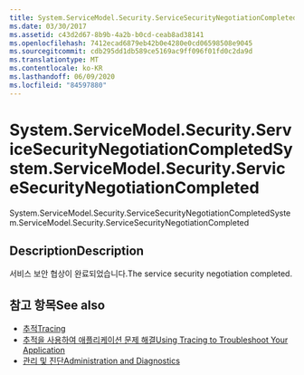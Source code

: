 ```yaml
---
title: System.ServiceModel.Security.ServiceSecurityNegotiationCompleted
ms.date: 03/30/2017
ms.assetid: c43d2d67-8b9b-4a2b-b0cd-ceab8ad38141
ms.openlocfilehash: 7412ecad6879eb42b0e4280e0cd06598508e9045
ms.sourcegitcommit: cdb295dd1db589ce5169ac9ff096f01fd0c2da9d
ms.translationtype: MT
ms.contentlocale: ko-KR
ms.lasthandoff: 06/09/2020
ms.locfileid: "84597880"
---
```

# <a name="systemservicemodelsecurityservicesecuritynegotiationcompleted"></a><span data-ttu-id="25a3b-102">System.ServiceModel.Security.ServiceSecurityNegotiationCompleted</span><span class="sxs-lookup"><span data-stu-id="25a3b-102">System.ServiceModel.Security.ServiceSecurityNegotiationCompleted</span></span>
<span data-ttu-id="25a3b-103">System.ServiceModel.Security.ServiceSecurityNegotiationCompleted</span><span class="sxs-lookup"><span data-stu-id="25a3b-103">System.ServiceModel.Security.ServiceSecurityNegotiationCompleted</span></span>  
  
## <a name="description"></a><span data-ttu-id="25a3b-104">Description</span><span class="sxs-lookup"><span data-stu-id="25a3b-104">Description</span></span>  
 <span data-ttu-id="25a3b-105">서비스 보안 협상이 완료되었습니다.</span><span class="sxs-lookup"><span data-stu-id="25a3b-105">The service security negotiation completed.</span></span>  
  
## <a name="see-also"></a><span data-ttu-id="25a3b-106">참고 항목</span><span class="sxs-lookup"><span data-stu-id="25a3b-106">See also</span></span>

- [<span data-ttu-id="25a3b-107">추적</span><span class="sxs-lookup"><span data-stu-id="25a3b-107">Tracing</span></span>](index.md)
- [<span data-ttu-id="25a3b-108">추적을 사용하여 애플리케이션 문제 해결</span><span class="sxs-lookup"><span data-stu-id="25a3b-108">Using Tracing to Troubleshoot Your Application</span></span>](using-tracing-to-troubleshoot-your-application.md)
- [<span data-ttu-id="25a3b-109">관리 및 진단</span><span class="sxs-lookup"><span data-stu-id="25a3b-109">Administration and Diagnostics</span></span>](../index.md)
